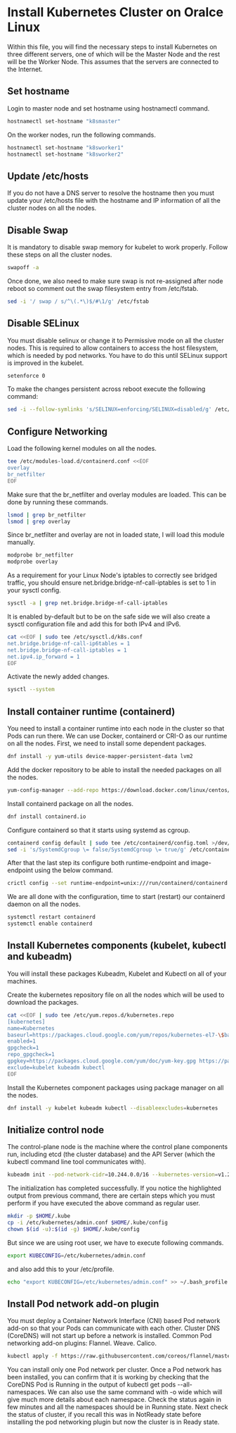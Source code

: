 
# Install Kubernetes Cluster on Oralce Linux


Within this file, you will find the necessary steps to install Kubernetes on three different servers, one of which will be the Master Node and the rest will be the Worker Node. This assumes that the servers are connected to the Internet.

## Set hostname

Login to master node and set hostname using hostnamectl command.

```bash
hostnamectl set-hostname "k8smaster"
```
On the worker nodes, run the following commands.

```bash
hostnamectl set-hostname "k8sworker1"
hostnamectl set-hostname "k8sworker2"
```
## Update /etc/hosts

If you do not have a DNS server to resolve the hostname then you must update your /etc/hosts file with the hostname and IP information of all the cluster nodes on all the nodes.

## Disable Swap

It is mandatory to disable swap memory for kubelet to work properly. Follow these steps on all the cluster nodes.

```bash
swapoff -a
```

Once done, we also need to make sure swap is not re-assigned after node reboot so comment out the swap filesystem entry from /etc/fstab.

```bash
sed -i '/ swap / s/^\(.*\)$/#\1/g' /etc/fstab
```

## Disable SELinux
You must disable selinux or change it to Permissive mode on all the cluster nodes. This is required to allow containers to access the host filesystem, which is needed by pod networks. You have to do this until SELinux support is improved in the kubelet.

```bash
setenforce 0
```

To make the changes persistent across reboot execute the following command:
```bash
sed -i --follow-symlinks 's/SELINUX=enforcing/SELINUX=disabled/g' /etc/sysconfig/selinux
```

## Configure Networking
Load the following kernel modules on all the nodes.

```bash
tee /etc/modules-load.d/containerd.conf <<EOF
overlay
br_netfilter
EOF
```
Make sure that the br_netfilter and overlay modules are loaded. This can be done by running these commands.

```bash
lsmod | grep br_netfilter
lsmod | grep overlay
```

Since br_netfilter and overlay are not in loaded state, I will load this module manually.
```bash
modprobe br_netfilter
modprobe overlay
```

As a requirement for your Linux Node's iptables to correctly see bridged traffic, you should ensure net.bridge.bridge-nf-call-iptables is set to 1 in your sysctl config.

```bash
sysctl -a | grep net.bridge.bridge-nf-call-iptables
```

It is enabled by-default but to be on the safe side we will also create a sysctl configuration file and add this for both IPv4 and IPv6.

```bash
cat <<EOF | sudo tee /etc/sysctl.d/k8s.conf
net.bridge.bridge-nf-call-ip6tables = 1
net.bridge.bridge-nf-call-iptables = 1
net.ipv4.ip_forward = 1
EOF
```
Activate the newly added changes.

```bash
sysctl --system
```
## Install container runtime (containerd)

You need to install a container runtime into each node in the cluster so that Pods can run there. We can use Docker, containerd or CRI-O as our runtime on all the nodes. First, we need to install some dependent packages.

```bash
dnf install -y yum-utils device-mapper-persistent-data lvm2
```

Add the docker repository to be able to install the needed packages on all the nodes.

```bash
yum-config-manager --add-repo https://download.docker.com/linux/centos/docker-ce.repo
```

Install containerd package on all the nodes.

```bash
dnf install containerd.io
```
Configure containerd so that it starts using systemd as cgroup.

```bash
containerd config default | sudo tee /etc/containerd/config.toml >/dev/null 2>&1
sed -i 's/SystemdCgroup \= false/SystemdCgroup \= true/g' /etc/containerd/config.toml
```
After that the last step its configure both runtime-endpoint and image-endpoint using the below command.
```bash
crictl config --set runtime-endpoint=unix:///run/containerd/containerd.sock --set image-endpoint=unix:///run/containerd/containerd.sock
```

We are all done with the configuration, time to start (restart) our containerd daemon on all the nodes.

```bash
systemctl restart containerd
systemctl enable containerd
```
## Install Kubernetes components (kubelet, kubectl and kubeadm)
You will install these packages Kubeadm, Kubelet and Kubectl on all of your machines. 

Create the kubernetes repository file on all the nodes which will be used to download the packages.

```bash
cat <<EOF | sudo tee /etc/yum.repos.d/kubernetes.repo
[kubernetes]
name=Kubernetes
baseurl=https://packages.cloud.google.com/yum/repos/kubernetes-el7-\$basearch
enabled=1
gpgcheck=1
repo_gpgcheck=1
gpgkey=https://packages.cloud.google.com/yum/doc/yum-key.gpg https://packages.cloud.google.com/yum/doc/rpm-package-key.gpg
exclude=kubelet kubeadm kubectl
EOF
```
Install the Kubernetes component packages using package manager on all the nodes.
```bash
dnf install -y kubelet kubeadm kubectl --disableexcludes=kubernetes
```
## Initialize control node

The control-plane node is the machine where the control plane components run, including etcd (the cluster database) and the API Server (which the kubectl command line tool communicates with).

```bash
kubeadm init --pod-network-cidr=10.244.0.0/16 --kubernetes-version=v1.29.1 --control-plane-endpoint HOSTNAME:6443
```
The initialization has completed successfully. If you notice the highlighted output from previous command, there are certain steps which you must perform if you have executed the above command as regular user.

```bash
mkdir -p $HOME/.kube
cp -i /etc/kubernetes/admin.conf $HOME/.kube/config
chown $(id -u):$(id -g) $HOME/.kube/config
```
But since we are using root user, we have to execute following commands.

```bash
export KUBECONFIG=/etc/kubernetes/admin.conf
```
and also add this to your /etc/profile.
```bash
echo "export KUBECONFIG=/etc/kubernetes/admin.conf" >> ~/.bash_profile
```

## Install Pod network add-on plugin

You must deploy a Container Network Interface (CNI) based Pod network add-on so that your Pods can communicate with each other. Cluster DNS (CoreDNS) will not start up before a network is installed.
Common Pod networking add-on plugins: Flannel. Weave. Calico. 

```bash
kubectl apply -f https://raw.githubusercontent.com/coreos/flannel/master/Documentation/kube-flannel.yml
```
You can install only one Pod network per cluster.
Once a Pod network has been installed, you can confirm that it is working by checking that the CoreDNS Pod is Running in the output of kubectl get pods --all-namespaces. We can also use the same command with -o wide which will give much more details about each namespace. Check the status again in few minutes and all the namespaces should be in Running state.
Next check the status of cluster, if you recall this was in NotReady state before installing the pod networking plugin but now the cluster is in Ready state.
